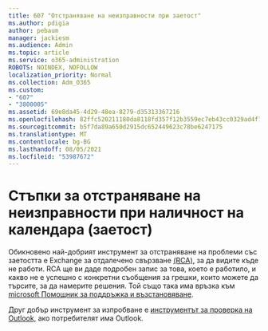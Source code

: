 ```yaml
---
title: 607 "Отстраняване на неизправности при заетост"
ms.author: pdigia
author: pebaum
manager: jackiesm
ms.audience: Admin
ms.topic: article
ms.service: o365-administration
ROBOTS: NOINDEX, NOFOLLOW
localization_priority: Normal
ms.collection: Adm_O365
ms.custom:
- "607"
- "3800005"
ms.assetid: 69e8da45-4d29-48ea-8279-d35313367216
ms.openlocfilehash: 82ffc520211180da8118fd357f12b3559ec7eb43cc0329ad4f7e58f42bd8c3eb
ms.sourcegitcommit: b5f7da89a650d2915dc652449623c78be6247175
ms.translationtype: MT
ms.contentlocale: bg-BG
ms.lasthandoff: 08/05/2021
ms.locfileid: "53987672"
---
```

# <a name="troubleshooting-steps-for-calendar-availability-freebusy"></a>Стъпки за отстраняване на неизправности при наличност на календара (заетост)

Обикновено най-добрият инструмент за отстраняване на проблеми със заетостта е Exchange за отдалечено свързване [(RCA),](https://testconnectivity.microsoft.com/Default.aspx?testId=freeBusy) за да видите къде не работи. RCA ще ви даде подробен запис за това, което е работило, и какво не е успешно с конкретни съобщения за грешки, които можете да търсите, за да намерите решения. Той също така има връзка към [microsoft Помощник за поддръжка и възстановяване](https://diagnostics.office.com/).

Друг добър инструмент за изпробване е [инструментът за проверка на Outlook,](https://www.microsoft.com/download/details.aspx?id=28786) ако потребителят има Outlook.
